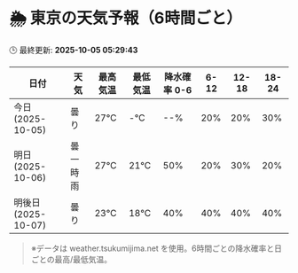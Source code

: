 # 🌦️ 東京の天気予報（6時間ごと）

🕒 最終更新: **2025-10-05 05:29:43**

| 日付 | 天気 | 最高気温 | 最低気温 | 降水確率 0-6 | 6-12 | 12-18 | 18-24 |
|------|------|----------|----------|------------|------|------|------|
| 今日 (2025-10-05) | 曇り | 27℃ | -℃ | --% | 20% | 20% | 30% |
| 明日 (2025-10-06) | 曇一時雨 | 27℃ | 21℃ | 50% | 20% | 30% | 20% |
| 明後日 (2025-10-07) | 曇り | 23℃ | 18℃ | 40% | 40% | 40% | 40% |

> ※データは weather.tsukumijima.net を使用。6時間ごとの降水確率と日ごとの最高/最低気温。